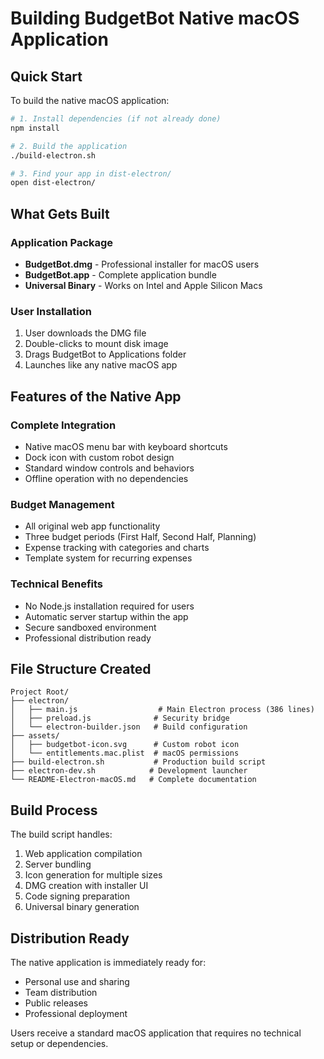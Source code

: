 # Building BudgetBot Native macOS Application

## Quick Start

To build the native macOS application:

```bash
# 1. Install dependencies (if not already done)
npm install

# 2. Build the application
./build-electron.sh

# 3. Find your app in dist-electron/
open dist-electron/
```

## What Gets Built

### Application Package
- **BudgetBot.dmg** - Professional installer for macOS users
- **BudgetBot.app** - Complete application bundle
- **Universal Binary** - Works on Intel and Apple Silicon Macs

### User Installation
1. User downloads the DMG file
2. Double-clicks to mount disk image
3. Drags BudgetBot to Applications folder
4. Launches like any native macOS app

## Features of the Native App

### Complete Integration
- Native macOS menu bar with keyboard shortcuts
- Dock icon with custom robot design
- Standard window controls and behaviors
- Offline operation with no dependencies

### Budget Management
- All original web app functionality
- Three budget periods (First Half, Second Half, Planning)
- Expense tracking with categories and charts
- Template system for recurring expenses

### Technical Benefits
- No Node.js installation required for users
- Automatic server startup within the app
- Secure sandboxed environment
- Professional distribution ready

## File Structure Created

```
Project Root/
├── electron/
│   ├── main.js                  # Main Electron process (386 lines)
│   ├── preload.js              # Security bridge
│   └── electron-builder.json   # Build configuration
├── assets/
│   ├── budgetbot-icon.svg      # Custom robot icon
│   └── entitlements.mac.plist  # macOS permissions
├── build-electron.sh           # Production build script
├── electron-dev.sh            # Development launcher
└── README-Electron-macOS.md   # Complete documentation
```

## Build Process

The build script handles:
1. Web application compilation
2. Server bundling
3. Icon generation for multiple sizes
4. DMG creation with installer UI
5. Code signing preparation
6. Universal binary generation

## Distribution Ready

The native application is immediately ready for:
- Personal use and sharing
- Team distribution
- Public releases
- Professional deployment

Users receive a standard macOS application that requires no technical setup or dependencies.